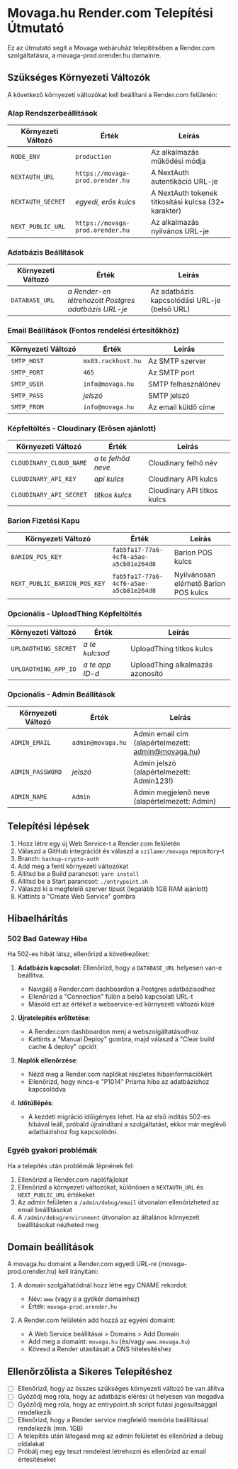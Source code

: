 # Movaga.hu Render.com Telepítési Útmutató

Ez az útmutató segít a Movaga webáruház telepítésében a Render.com szolgáltatásra, a movaga-prod.orender.hu domainre.

## Szükséges Környezeti Változók

A következő környezeti változókat kell beállítani a Render.com felületén:

### Alap Rendszerbeállítások

| Környezeti Változó | Érték | Leírás |
|-------------------|-------|--------|
| `NODE_ENV` | `production` | Az alkalmazás működési módja |
| `NEXTAUTH_URL` | `https://movaga-prod.orender.hu` | A NextAuth autentikáció URL-je |
| `NEXTAUTH_SECRET` | *egyedi, erős kulcs* | A NextAuth tokenek titkosítási kulcsa (32+ karakter) |
| `NEXT_PUBLIC_URL` | `https://movaga-prod.orender.hu` | Az alkalmazás nyilvános URL-je |

### Adatbázis Beállítások

| Környezeti Változó | Érték | Leírás |
|-------------------|-------|--------|
| `DATABASE_URL` | *a Render-en létrehozott Postgres adatbázis URL-je* | Az adatbázis kapcsolódási URL-je (belső URL) |

### Email Beállítások (Fontos rendelési értesítőkhöz)

| Környezeti Változó | Érték | Leírás |
|-------------------|-------|--------|
| `SMTP_HOST` | `mx03.rackhost.hu` | Az SMTP szerver |
| `SMTP_PORT` | `465` | Az SMTP port |
| `SMTP_USER` | `info@movaga.hu` | SMTP felhasználónév |
| `SMTP_PASS` | *jelszó* | SMTP jelszó |
| `SMTP_FROM` | `info@movaga.hu` | Az email küldő címe |

### Képfeltöltés - Cloudinary (Erősen ajánlott)

| Környezeti Változó | Érték | Leírás |
|-------------------|-------|--------|
| `CLOUDINARY_CLOUD_NAME` | *a te felhőd neve* | Cloudinary felhő név |
| `CLOUDINARY_API_KEY` | *api kulcs* | Cloudinary API kulcs |
| `CLOUDINARY_API_SECRET` | *titkos kulcs* | Cloudinary API titkos kulcs |

### Barion Fizetési Kapu

| Környezeti Változó | Érték | Leírás |
|-------------------|-------|--------|
| `BARION_POS_KEY` | `fab5fa17-77a6-4cf6-a5ae-a5cb81e264d8` | Barion POS kulcs |
| `NEXT_PUBLIC_BARION_POS_KEY` | `fab5fa17-77a6-4cf6-a5ae-a5cb81e264d8` | Nyilvánosan elérhető Barion POS kulcs |

### Opcionális - UploadThing Képfeltöltés

| Környezeti Változó | Érték | Leírás |
|-------------------|-------|--------|
| `UPLOADTHING_SECRET` | *a te kulcsod* | UploadThing titkos kulcs |
| `UPLOADTHING_APP_ID` | *a te app ID-d* | UploadThing alkalmazás azonosító |

### Opcionális - Admin Beállítások

| Környezeti Változó | Érték | Leírás |
|-------------------|-------|--------|
| `ADMIN_EMAIL` | `admin@movaga.hu` | Admin email cím (alapértelmezett: admin@movaga.hu) |
| `ADMIN_PASSWORD` | *jelszó* | Admin jelszó (alapértelmezett: Admin123!) |
| `ADMIN_NAME` | `Admin` | Admin megjelenő neve (alapértelmezett: Admin) |

## Telepítési lépések

1. Hozz létre egy új Web Service-t a Render.com felületén
2. Válaszd a GitHub integrációt és válaszd a `szilamer/movaga` repository-t
3. Branch: `backup-crypto-auth`
4. Add meg a fenti környezeti változókat
5. Állítsd be a Build parancsot: `yarn install`
6. Állítsd be a Start parancsot: `./entrypoint.sh`
7. Válaszd ki a megfelelő szerver típust (legalább 1GB RAM ajánlott)
8. Kattints a "Create Web Service" gombra

## Hibaelhárítás

### 502 Bad Gateway Hiba

Ha 502-es hibát látsz, ellenőrizd a következőket:

1. **Adatbázis kapcsolat**: Ellenőrizd, hogy a `DATABASE_URL` helyesen van-e beállítva.
   - Navigálj a Render.com dashboardon a Postgres adatbázisodhoz
   - Ellenőrizd a "Connection" fülön a belső kapcsolati URL-t
   - Másold ezt az értéket a webservice-ed környezeti változói közé

2. **Újratelepítés erőltetése**: 
   - A Render.com dashboardon menj a webszolgáltatásodhoz
   - Kattints a "Manual Deploy" gombra, majd válaszd a "Clear build cache & deploy" opciót

3. **Naplók ellenőrzése**:
   - Nézd meg a Render.com naplókat részletes hibainformációkért
   - Ellenőrizd, hogy nincs-e "P1014" Prisma hiba az adatbázishoz kapcsolódva

4. **Időtúllépés**:
   - A kezdeti migráció időigényes lehet. Ha az első indítás 502-es hibával leáll, próbáld 
   újraindítani a szolgáltatást, ekkor már meglévő adatbázishoz fog kapcsolódni.

### Egyéb gyakori problémák

Ha a telepítés után problémák lépnének fel:

1. Ellenőrizd a Render.com naplófájlokat
2. Ellenőrizd a környezeti változókat, különösen a `NEXTAUTH_URL` és `NEXT_PUBLIC_URL` értékeket
3. Az admin felületen a `/admin/debug/email` útvonalon ellenőrizheted az email beállításokat
4. A `/admin/debug/environment` útvonalon az általános környezeti beállításokat nézheted meg

## Domain beállítások

A movaga.hu domaint a Render.com egyedi URL-re (movaga-prod.orender.hu) kell irányítani:

1. A domain szolgáltatódnál hozz létre egy CNAME rekordot:
   - Név: `www` (vagy `@` a gyökér domainhez)
   - Érték: `movaga-prod.orender.hu`

2. A Render.com felületén add hozzá az egyéni domaint:
   - A Web Service beállításai > Domains > Add Domain
   - Add meg a domaint: `movaga.hu` (és/vagy `www.movaga.hu`)
   - Kövesd a Render utasításait a DNS hitelesítéshez

## Ellenőrzőlista a Sikeres Telepítéshez

- [ ] Ellenőrizd, hogy az összes szükséges környezeti változó be van állítva
- [ ] Győződj meg róla, hogy az adatbázis elérési út helyesen van megadva
- [ ] Győződj meg róla, hogy az entrypoint.sh script futási jogosultsággal rendelkezik
- [ ] Ellenőrizd, hogy a Render service megfelelő memória beállítással rendelkezik (min. 1GB)
- [ ] A telepítés után látogasd meg az admin felületet és ellenőrizd a debug oldalakat
- [ ] Próbálj meg egy teszt rendelést létrehozni és ellenőrizd az email értesítéseket 